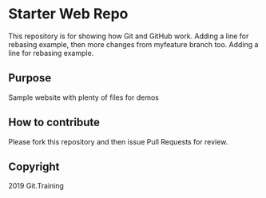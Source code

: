 # Starter Web Repo

This repository is for showing how Git and GitHub work. Adding a line
for rebasing example, then more changes from myfeature branch too.
Adding a line for rebasing example.

## Purpose

Sample website with plenty of files for demos


## How to contribute

Please fork this repository and then issue Pull Requests for review.

## Copyright

2019 Git.Training